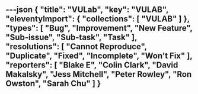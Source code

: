 ---json
{
  "title": "VULab",
  "key": "VULAB",
  "eleventyImport": {
    "collections": [
      "VULAB"
    ]
  },
  "types": [
    "Bug",
    "Improvement",
    "New Feature",
    "Sub-issue",
    "Sub-task",
    "Task"
  ],
  "resolutions": [
    "Cannot Reproduce",
    "Duplicate",
    "Fixed",
    "Incomplete",
    "Won't Fix"
  ],
  "reporters": [
    "Blake E",
    "Colin Clark",
    "David Makalsky",
    "Jess Mitchell",
    "Peter Rowley",
    "Ron Owston",
    "Sarah Chu"
  ]
}
---
        